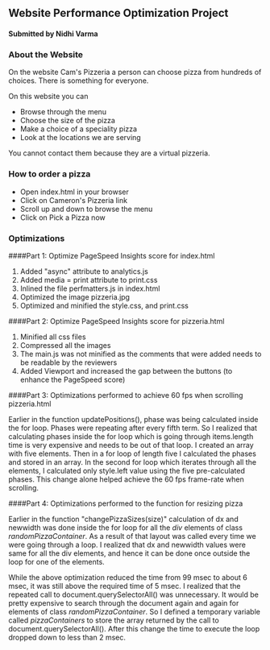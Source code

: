 ## Website Performance Optimization Project
#### Submitted by Nidhi Varma

### About the Website

On the website Cam's Pizzeria a person can choose pizza from hundreds of choices. There is something for everyone.

On this website you can
* Browse through the menu
* Choose the size of the pizza
* Make a choice of a speciality pizza
* Look at the locations we are serving

You cannot contact them because they are a virtual pizzeria.

### How to order a pizza

* Open index.html in your browser
* Click on Cameron's Pizzeria link
* Scroll up and down to browse the menu
* Click on Pick a Pizza now

### Optimizations

####Part 1: Optimize PageSpeed Insights score for index.html

1. Added "async" attribute to analytics.js
2. Added media = print attribute to print.css
3. Inlined the file perfmatters.js in index.html
4. Optimized the image pizzeria.jpg
5. Optimized and minified the style.css, and print.css

####Part 2: Optimize PageSpeed Insights score for pizzeria.html
1. Minified all css files
2. Compressed all the images
3. The main.js was not minified as the comments that were added needs to be readable by the reviewers
4. Added Viewport and increased the gap between the buttons (to enhance the PageSpeed score)

####Part 3: Optimizations performed to achieve 60 fps when scrolling pizzeria.html

Earlier in the function updatePositions(), phase was being calculated inside the for loop. Phases were repeating after every fifth term. So I realized that calculating phases inside the for loop which is going through items.length time is very expensive and needs to be out of that loop. I created an array with five elements. Then in a for loop of length five I calculated the phases and stored in an array. In the second for loop which iterates through all the elements, I calculated only style.left value using the five pre-calculated phases. This change alone helped achieve the 60 fps frame-rate when scrolling.

####Part 4: Optimizations performed to the function for resizing pizza

Earlier in the function "changePizzaSizes(size)" calculation of dx and newwidth was done inside the for loop for all the *div* elements of class *randomPizzaContainer*. As a result of that layout was called every time we were going through a loop. I realized that dx and newwidth values were same for all the div elements, and hence it can be done once outside the loop for one of the elements.

While the above optimization reduced the time from 99 msec to about 6 msec, it was still above the required time of 5 msec. I realized that the repeated call to document.querySelectorAll() was unnecessary. It would be pretty expensive to search through the document again and again for elements of class *randomPizzaContainer*. So I defined a temporary variable called *pizzaContainers* to store the array returned by the call to document.querySelectorAll(). After this change the time to execute the loop dropped down to less than 2 msec.
